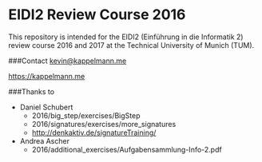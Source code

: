 # EIDI2 Review Course 2016
This repository is intended for the EIDI2 (Einführung in die Informatik 2) review course 2016 and 2017 at the Technical University of Munich (TUM).

###Contact
kevin@kappelmann.me

https://kappelmann.me

###Thanks to 
* Daniel Schubert
  * 2016/big_step/exercises/BigStep
  * 2016/signatures/exercises/more_signatures
  * http://denkaktiv.de/signatureTraining/
* Andrea Ascher
  * 2016/additional_exercises/Aufgabensammlung-Info-2.pdf
